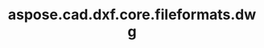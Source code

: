 ﻿---
title: aspose.cad.dxf.core.fileformats.dwg
second_title: Aspose.CAD for Python via .NET API References
description: 
type: docs
weight: 10
url: /python-net/aspose.cad.dxf.core.fileformats.dwg/
is_root: false
---



